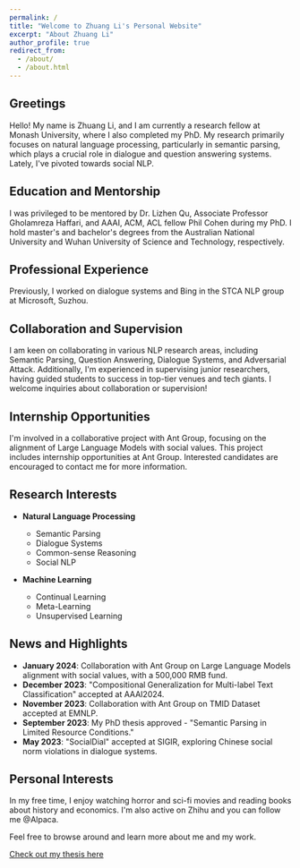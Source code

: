 ```yaml
---
permalink: /
title: "Welcome to Zhuang Li's Personal Website"
excerpt: "About Zhuang Li"
author_profile: true
redirect_from: 
  - /about/
  - /about.html
---
```


## Greetings

Hello! My name is Zhuang Li, and I am currently a research fellow at Monash University, where I also completed my PhD. My research primarily focuses on natural language processing, particularly in semantic parsing, which plays a crucial role in dialogue and question answering systems. Lately, I've pivoted towards social NLP.

## Education and Mentorship

I was privileged to be mentored by Dr. Lizhen Qu, Associate Professor Gholamreza Haffari, and AAAI, ACM, ACL fellow Phil Cohen during my PhD. I hold master's and bachelor's degrees from the Australian National University and Wuhan University of Science and Technology, respectively.

## Professional Experience

Previously, I worked on dialogue systems and Bing in the STCA NLP group at Microsoft, Suzhou.

## Collaboration and Supervision

I am keen on collaborating in various NLP research areas, including Semantic Parsing, Question Answering, Dialogue Systems, and Adversarial Attack. Additionally, I'm experienced in supervising junior researchers, having guided students to success in top-tier venues and tech giants. I welcome inquiries about collaboration or supervision!

## Internship Opportunities

I'm involved in a collaborative project with Ant Group, focusing on the alignment of Large Language Models with social values. This project includes internship opportunities at Ant Group. Interested candidates are encouraged to contact me for more information.

## Research Interests

- **Natural Language Processing**
  - Semantic Parsing
  - Dialogue Systems
  - Common-sense Reasoning
  - Social NLP

- **Machine Learning**
  - Continual Learning
  - Meta-Learning
  - Unsupervised Learning

## News and Highlights

- **January 2024**: Collaboration with Ant Group on Large Language Models alignment with social values, with a 500,000 RMB fund.
- **December 2023**: "Compositional Generalization for Multi-label Text Classification" accepted at AAAI2024.
- **November 2023**: Collaboration with Ant Group on TMID Dataset accepted at EMNLP.
- **September 2023**: My PhD thesis approved - "Semantic Parsing in Limited Resource Conditions."
- **May 2023**: "SocialDial" accepted at SIGIR, exploring Chinese social norm violations in dialogue systems.

## Personal Interests

In my free time, I enjoy watching horror and sci-fi movies and reading books about history and economics. I'm also active on Zhihu and you can follow me @Alpaca.

Feel free to browse around and learn more about me and my work.

[Check out my thesis here](https://bridges.monash.edu/articles/thesis/Semantic_Parsing_in_Limited_Resource_Conditions/24083265)
